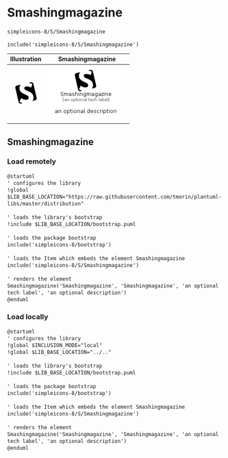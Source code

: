 # Smashingmagazine


```text
simpleicons-8/S/Smashingmagazine
```

```text
include('simpleicons-8/S/Smashingmagazine')
```



| Illustration | Smashingmagazine |
| :---: | :---: |
| ![illustration for Illustration](../../simpleicons-8/S/Smashingmagazine.png) | ![illustration for Smashingmagazine](../../simpleicons-8/S/Smashingmagazine.Local.png) |




## Smashingmagazine

### Load remotely
```plantuml
@startuml
' configures the library
!global $LIB_BASE_LOCATION="https://raw.githubusercontent.com/tmorin/plantuml-libs/master/distribution"

' loads the library's bootstrap
!include $LIB_BASE_LOCATION/bootstrap.puml

' loads the package bootstrap
include('simpleicons-8/bootstrap')

' loads the Item which embeds the element Smashingmagazine
include('simpleicons-8/S/Smashingmagazine')

' renders the element
Smashingmagazine('Smashingmagazine', 'Smashingmagazine', 'an optional tech label', 'an optional description')
@enduml
```

### Load locally
```plantuml
@startuml
' configures the library
!global $INCLUSION_MODE="local"
!global $LIB_BASE_LOCATION="../.."

' loads the library's bootstrap
!include $LIB_BASE_LOCATION/bootstrap.puml

' loads the package bootstrap
include('simpleicons-8/bootstrap')

' loads the Item which embeds the element Smashingmagazine
include('simpleicons-8/S/Smashingmagazine')

' renders the element
Smashingmagazine('Smashingmagazine', 'Smashingmagazine', 'an optional tech label', 'an optional description')
@enduml
```

